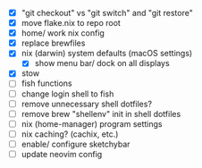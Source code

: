 - [x] "git checkout" vs "git switch" and "git restore"
- [x] move flake.nix to repo root
- [x] home/ work nix config
- [x] replace brewfiles
- [x] nix (darwin) system defaults (macOS settings)
  - [x] show menu bar/ dock on all displays
- [x] stow
- [ ] fish functions
- [ ] change login shell to fish
- [ ] remove unnecessary shell dotfiles?
- [ ] remove brew "shellenv" init in shell dotfiles
- [ ] nix (home-manager) program settings
- [ ] nix caching? (cachix, etc.)
- [ ] enable/ configure sketchybar
- [ ] update neovim config
